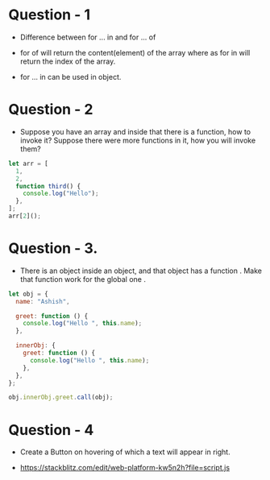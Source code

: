 # Question - 1

- Difference between for ... in and for ... of

- for of will return the content(element) of the array where as for in will return the index of the array.

- for ... in can be used in object.

# Question - 2

- Suppose you have an array and inside that there is a function, how to invoke it? Suppose there were more functions in it, how you will invoke them?

```js
let arr = [
  1,
  2,
  function third() {
    console.log("Hello");
  },
];
arr[2]();
```

# Question - 3.

- There is an object inside an object, and that object has a function . Make that function work for the global one .

```js
let obj = {
  name: "Ashish",

  greet: function () {
    console.log("Hello ", this.name);
  },

  innerObj: {
    greet: function () {
      console.log("Hello ", this.name);
    },
  },
};

obj.innerObj.greet.call(obj);
```

# Question - 4

- Create a Button on hovering of which a text will appear in right.

- https://stackblitz.com/edit/web-platform-kw5n2h?file=script.js
